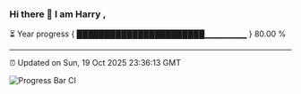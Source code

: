 ### Hi there 👋 I am Harry , 

⏳ Year progress { ███████████████████████▁▁▁▁▁▁▁ } 80.00 %

---

⏰ Updated on Sun, 19 Oct 2025 23:36:13 GMT

![Progress Bar CI](https://github.com/duykhang68/duykhang68/workflows/Progress%20Bar%20CI/badge.svg)
